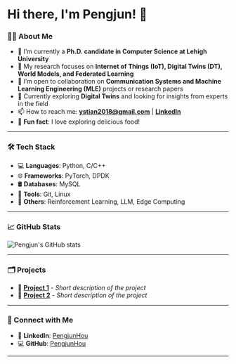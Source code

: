 # Hi there, I'm Pengjun! 👋  

### 👨‍💻 About Me  

- 🔭 I’m currently a **Ph.D. candidate in Computer Science at Lehigh University**  
- 🌱 My research focuses on **Internet of Things (IoT), Digital Twins (DT), World Models, and Federated Learning**  
- 🤝 I’m open to collaboration on **Communication Systems and Machine Learning Engineering (MLE)** projects or research papers  
- 🧠 Currently exploring **Digital Twins** and looking for insights from experts in the field  
- 📫 How to reach me: **[ystian2018@gmail.com](mailto:ystian2018@gmail.com)** | **[LinkedIn](https://www.linkedin.com/in/pengjun-hou-02863b344/)**  
- 🍜 **Fun fact**: I love exploring delicious food!  

---

### 🛠 Tech Stack  

- 💻 **Languages**: Python, C/C++  
- 🌐 **Frameworks**: PyTorch, DPDK  
- 🛢 **Databases**: MySQL
- 🔧 **Tools**: Git, Linux
- 🚀 **Others**: Reinforcement Learning, LLM, Edge Computing 

---

### 📈 GitHub Stats  

![Pengjun's GitHub stats](https://github-readme-stats.vercel.app/api?username=PengjunHou&show_icons=true)  

---

### 🗂️ Projects  

- 📌 **[Project 1](#)** - *Short description of the project*  
- 📌 **[Project 2](#)** - *Short description of the project*  

---

### 🔗 Connect with Me  

- 🏢 **LinkedIn**: [PengjunHou](https://www.linkedin.com/in/pengjun-hou-02863b344/)  
- 💻 **GitHub**: [PengjunHou](https://github.com/PengjunHou)  

---

